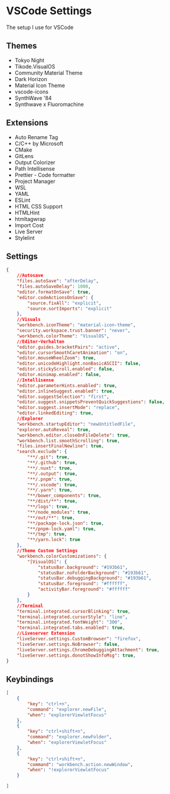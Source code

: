 # VSCode Settings
The setup I use for VSCode

## Themes
- Tokyo Night
- Tikode.VisualOS
- Community Material Theme
- Dark Horizon
- Material Icon Theme
- vscode-icons
- SynthWave '84
- Synthwave x Fluoromachine

## Extensions
- Auto Rename Tag
- C/C++ by Microsoft
- CMake
- GitLens
- Output Colorizer
- Path Intellisense
- Prettier - Code formatter
- Project Manager
- WSL
- YAML
- ESLint
- HTML CSS Support
- HTMLHint
- htmltagwrap
- Import Cost
- Live Server
- Stylelint



## Settings
```json
{
    //Autosave
    "files.autoSave": "afterDelay",
    "files.autoSaveDelay": 1000,
    "editor.formatOnSave": true,
    "editor.codeActionsOnSave": {
        "source.fixAll": "explicit",
        "source.sortImports": "explicit"
    },
    //Visuals
    "workbench.iconTheme": "material-icon-theme",
    "security.workspace.trust.banner": "never",
    "workbench.colorTheme": "VisualOS",
    //Editor-Verhalten
    "editor.guides.bracketPairs": "active",
    "editor.cursorSmoothCaretAnimation": "on",
    "editor.mouseWheelZoom": true,
    "editor.unicodeHighlight.nonBasicASCII": false,
    "editor.stickyScroll.enabled": false,
    "editor.minimap.enabled": false,
    //Intellisense
    "editor.parameterHints.enabled": true,
    "editor.inlineSuggest.enabled": true,
    "editor.suggestSelection": "first",
    "editor.suggest.snippetsPreventQuickSuggestions": false,
    "editor.suggest.insertMode": "replace",
    "editor.linkedEditing": true,
    //Explorer
    "workbench.startupEditor": "newUntitledFile",
    "explorer.autoReveal": true,
    "workbench.editor.closeOnFileDelete": true,
    "workbench.list.smoothScrolling": true,
    "files.insertFinalNewline": true,
    "search.exclude": {
        "**/.git": true,
        "**/.github": true,
        "**/.nuxt": true,
        "**/.output": true,
        "**/.pnpm": true,
        "**/.vscode": true,
        "**/.yarn": true,
        "**/bower_components": true,
        "**/dist/**": true,
        "**/logs": true,
        "**/node_modules": true,
        "**/out/**": true,
        "**/package-lock.json": true,
        "**/pnpm-lock.yaml": true,
        "**/tmp": true,
        "**/yarn.lock": true
    },
    //Theme Custom Settings
    "workbench.colorCustomizations": {
        "[VisualOS]": {
            "statusBar.background": "#193b61",
            "statusBar.noFolderBackground": "#193b61",
            "statusBar.debuggingBackground": "#193b61",
            "statusBar.foreground": "#ffffff",
            "activityBar.foreground": "#ffffff"
        }
    },
    //Terminal
    "terminal.integrated.cursorBlinking": true,
    "terminal.integrated.cursorStyle": "line",
    "terminal.integrated.fontWeight": "300",
    "terminal.integrated.tabs.enabled": true,
    //Liveserver Extension
    "liveServer.settings.CustomBrowser": "firefox",
    "liveServer.settings.NoBrowser": false,
    "liveServer.settings.ChromeDebuggingAttachment": true,
    "liveServer.settings.donotShowInfoMsg": true,
}
```


## Keybindings
```json
[
    {
        "key": "ctrl+n",
        "command": "explorer.newFile",
        "when": "explorerViewletFocus"
    },
    {
        "key": "ctrl+shift+n",
        "command": "explorer.newFolder",
        "when": "explorerViewletFocus"
    },
    {
        "key": "ctrl+shift+n",
        "command": "workbench.action.newWindow",
        "when": "!explorerViewletFocus"
    }

]
```
